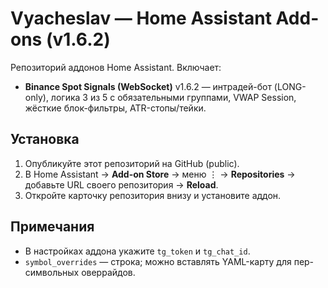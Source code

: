 # Vyacheslav — Home Assistant Add-ons (v1.6.2)

Репозиторий аддонов Home Assistant. Включает:
- **Binance Spot Signals (WebSocket)** v1.6.2 — интрадей-бот (LONG-only), логика 3 из 5 с обязательными группами, VWAP Session, жёсткие блок-фильтры, ATR-стопы/тейки.

## Установка
1) Опубликуйте этот репозиторий на GitHub (public).
2) В Home Assistant → **Add-on Store** → меню ⋮ → **Repositories** → добавьте URL своего репозитория → **Reload**.
3) Откройте карточку репозитория внизу и установите аддон.

## Примечания
- В настройках аддона укажите `tg_token` и `tg_chat_id`.
- `symbol_overrides` — строка; можно вставлять YAML-карту для пер-символьных оверрайдов.
